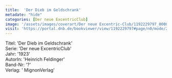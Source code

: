 ```yaml
---
title:  'Der Dieb im Geldschrank'
metadate: "hide"
categories: [Der neue ExcentricClub]
image: '/assets/images/coverart/Der neue Excentric-Club/1192229797_00000010.jpg'
visit: 'https://portal.dnb.de/bookviewer/view/1192229797#page/n0/mode/2up'
---
```

Titel: 'Der Dieb im Geldschrank' <br>
Serie: 'Der neue ExcentricClub' <br>
Jahr: '1923' <br>
AutorIn: 'Heinrich Feldinger' <br>
Band-Nr: '?' <br>
Verlag: ' MignonVerlag'